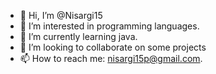 - 👋 Hi, I’m @Nisargi15
- 👀 I’m interested in programming languages.
- 🌱 I’m currently learning java.
- 💞️ I’m looking to collaborate on some projects 
- 📫 How to reach me: nisargi15p@gmail.com.

<!---
Nisargi15/Nisargi15 is a ✨ special ✨ repository because its `README.md` (this file) appears on your GitHub profile.
You can click the Preview link to take a look at your changes.
--->
